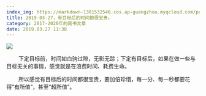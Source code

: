 ```yaml
---
index_img: https://markdown-1301532546.cos.ap-guangzhou.myqcloud.com/peipei_blog/20210921144034.jpeg
title: 2019-03-27，有目标后的时间都很宝贵。
category: 2017-2020年的简书文章
date: 2019.03.27 11:38
---
```


![](https://markdown-1301532546.cos.ap-guangzhou.myqcloud.com/peipei_blog/20210921144034.jpeg)  



  

        下定目标前，时间如白驹过隙，无影无踪；下定有目标后，如果在做一些与目标无关的事情，感觉就是在浪费时间、耗费生命。

        所以感觉有目标后的时间都很宝贵，要加倍珍惜，每一分、每一秒都要花得“有所值”，甚至“超所值”。